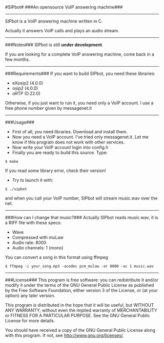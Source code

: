 #SIPbot#
###An opensource VoIP answering machine###

---
SIPbot is a VoIP answering machine written in C.

Actually it answers VoIP calls and plays an audio stream.

---
###Notes###
SIPbot is still **under development**.

If you are looking for a complete VoIP answering machine, come back in a few months.

---
###Requirements###
If you want to build SIPbot, you need these libraries:
- eXosip2 (4.0.0)
- osip2 (4.0.0)
- oRTP (0.22.0)

Otherwise, if you just want to run it, you need only a VoIP account.
I use a free phone number given by messagenet.it

---
###Usage###
- First of all, you need libraries. Download and install them.
- Now you need a VoIP account. I've tried only messagenet.it. Let me know if this program does not work with other services.
- Now write your VoIP account login into config.h
- Finally you are ready to build this source. Type:
```
$ make
```
If you read some library error, check their version!
- Try to launch it with:
```
$ ./sipbot
```
and when you call your VoIP number, SIPbot will stream music.wav over the net.

---
###How can I change that music?###
Actually SIPbot reads music.wav, it is a RIFF file with these specs:
- Wave
- Compressed with muLaw
- Audio rate: 8000
- Audio channels: 1 (mono)

You can convert a song in this format using ffmpeg
```
$ ffmpeg -i your_song.mp3 -acodec pcm_mulaw -ar 8000 -ac 1 music.wav
```

---
###License###
This program is free software: you can redistribute it and/or modify
it under the terms of the GNU General Public License as published by
the Free Software Foundation, either version 3 of the License, or
(at your option) any later version.

This program is distributed in the hope that it will be useful,
but WITHOUT ANY WARRANTY; without even the implied warranty of
MERCHANTABILITY or FITNESS FOR A PARTICULAR PURPOSE.  See the
GNU General Public License for more details.

You should have received a copy of the GNU General Public License
along with this program.  If not, see <http://www.gnu.org/licenses/>.